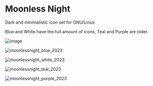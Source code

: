# Moonless Night

Dark and minimalistic icon set for GNU/Linux

Blue and White have the full amount of icons, Teal and Purple are older.

![image](https://github.com/savetier/moonless_night/assets/75087731/28cbebc0-88f6-480d-94d3-732262bb8b07)


![moonlessnight_blue_2023](https://github.com/savetier/moonless_night/assets/75087731/f8086c07-1813-49a0-8d33-6a12a7dd5746)

![moonlessnight_white_2023](https://github.com/savetier/moonless_night/assets/75087731/0db8f2da-a6c1-47e3-aff9-9fc0537c6ef0)

![moonlessnight_teal_2023](https://github.com/savetier/moonless_night/assets/75087731/48417107-a126-4841-a8d0-c5509cdb2c63)

![moonlessnight_purple_2023](https://github.com/savetier/moonless_night/assets/75087731/f35a8e1e-dc01-4adf-a807-2b56184debc9)



